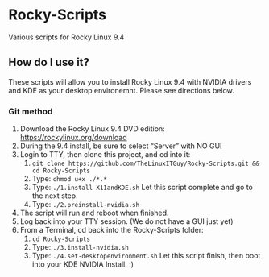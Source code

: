 # Rocky-Scripts
Various scripts for Rocky Linux 9.4

## How do I use it?
These scripts will allow you to install Rocky Linux 9.4 with NVIDIA drivers and KDE as your desktop environemnt. Please see directions below.
### Git method
1. Download the Rocky Linux 9.4 DVD edition: https://rockylinux.org/download
2. During the 9.4 install, be sure to select “Server” with NO GUI
3. Login to TTY, then clone this project, and cd into it: 
    1. `git clone https://github.com/TheLinuxITGuy/Rocky-Scripts.git && cd Rocky-Scripts`
    2. Type: `chmod u+x ./*.*`
    3. Type: `./1.install-X11andKDE.sh` Let this script complete and go to the next step.
    4. Type: `./2.preinstall-nvidia.sh`
4. The script will run and reboot when finished.
5. Log back into your TTY session. (We do not have a GUI just yet)
6. From a Terminal, cd back into the Rocky-Scripts folder: 
    1. `cd Rocky-Scripts`
    2. Type: `./3.install-nvidia.sh`
    3. Type: `./4.set-desktopenvironment.sh` Let this script finish, then boot into your KDE NVIDIA Install. :)

